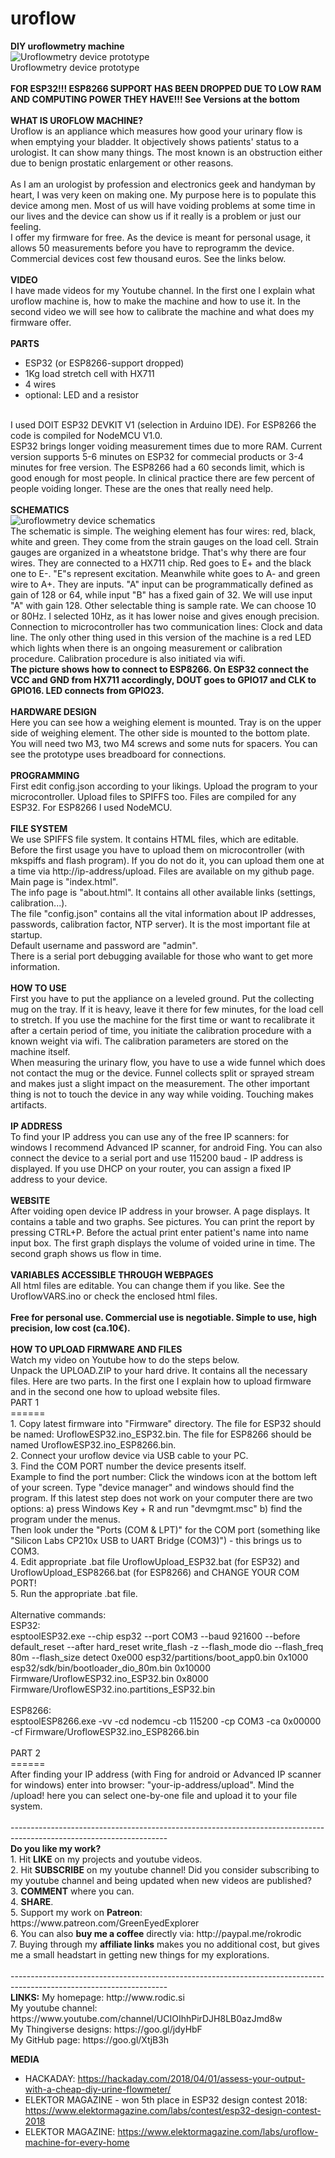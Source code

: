 # uroflow
<B>DIY uroflowmetry machine</B></BR>
<img src="https://github.com/rokrodic/uroflow/blob/master/IMAGES/20180118_085800.jpg?raw=true" alt="Uroflowmetry device prototype"></BR>
Uroflowmetry device prototype</BR>
</BR>
<B>FOR ESP32!!! ESP8266 SUPPORT HAS BEEN DROPPED DUE TO LOW RAM AND COMPUTING POWER THEY HAVE!!! See Versions at the bottom</B></BR>
</BR>
<B>WHAT IS UROFLOW MACHINE?</B></BR>
Uroflow is an appliance which measures how good your urinary flow is when emptying your bladder. It objectively shows patients' status to a urologist. It can show many things. The most known is an obstruction either due to benign prostatic enlargement or other reasons.</BR>
</BR>
As I am an urologist by profession and electronics geek and handyman by heart, I was very keen on making one. My purpose here is to populate this device among men. Most of us will have voiding problems at some time in our lives and the device can show us if it really is a problem or just our feeling.</BR>
I offer my firmware for free. As the device is meant for personal usage, it allows 50 measurements before you have to reprogramm the device. Commercial devices cost few thousand euros. See the links below.</BR>
</BR>
<B>VIDEO</B></BR>
I have made videos for my Youtube channel. In the first one I explain what uroflow machine is, how to make the machine and how to use it. In the second video we will see how to calibrate the machine and what does my firmware offer. </BR>
</BR>
<B>PARTS</B></BR>
- ESP32 (or ESP8266-support dropped)</BR>
- 1Kg load stretch cell with HX711</BR>
- 4 wires</BR>
- optional: LED and a resistor</BR>
</BR>
I used DOIT ESP32 DEVKIT V1 (selection in Arduino IDE). For ESP8266 the code is compiled for NodeMCU V1.0.</BR>
ESP32 brings longer voiding measurement times due to more RAM. Current version supports 5-6 minutes on ESP32 for commecial products or 3-4 minutes for free version. The ESP8266 had a 60 seconds limit, which is good enough for most people. In clinical practice there are few percent of people voiding longer. These are the ones that really need help.</BR>
</BR>
<B>SCHEMATICS</B></BR>
<img src="https://github.com/rokrodic/uroflow/blob/master/IMAGES/SCH.png?raw=true" alt="uroflowmetry device schematics"></BR>
The schematic is simple. The weighing element has four wires: red, black, white and green. They come from the strain gauges on the load cell. Strain gauges are organized in a wheatstone bridge. That's why there are four wires. They are connected to a HX711 chip. Red goes to E+ and the black one to E-. "E"s represent excitation. Meanwhile white goes to A- and green wire to A+. They are inputs. "A" input can be programmatically defined as gain of 128 or 64, while input "B" has a fixed gain of 32. We will use input "A" with gain 128. Other selectable thing is sample rate. We can choose 10 or 80Hz. I selected 10Hz, as it has lower noise and gives enough precision. Connection to microcontroller has two communication lines: Clock and data line.
The only other thing used in this version of the machine is a red LED which lights when there is an ongoing measurement or calibration procedure. Calibration procedure is also initiated via wifi.</BR>
<B>The picture shows how to connect to ESP8266. On ESP32 connect the VCC and GND from HX711 accordingly, DOUT goes to GPIO17 and CLK to GPIO16. LED connects from GPIO23.</B></BR>
</BR>
<B>HARDWARE DESIGN</B></BR>
Here you can see how a weighing element is mounted. Tray is on the upper side of weighing element. The other side is mounted to the bottom plate. You will need two M3, two M4 screws and some nuts for spacers. You can see the prototype uses breadboard for connections.</BR>
</BR>
<B>PROGRAMMING</B></BR>
First edit config.json according to your likings. Upload the program to your microcontroller. Upload files to SPIFFS too. Files are compiled for any ESP32. For ESP8266 I used NodeMCU.</BR>
</BR>
<B>FILE SYSTEM</B></BR>
We use SPIFFS file system. It contains HTML files, which are editable. Before the first usage you have to upload them on microcontroller (with mkspiffs and flash program). If you do not do it, you can upload them one at a time via http://ip-address/upload. Files are available on my github page.</BR>
Main page is "index.html".</BR>
The info page is "about.html". It contains all other available links (settings, calibration...).</BR>
The file "config.json" contains all the vital information about IP addresses, passwords, calibration factor, NTP server). It is the most important file at startup.</BR>
Default username and password are "admin". </BR>
There is a serial port debugging available for those who want to get more information.</BR>
</BR>
<B>HOW TO USE</B></BR>
First you have to put the appliance on a leveled ground. Put the collecting mug on the tray. If it is heavy, leave it there for few minutes, for the load cell to stretch. If you use the machine for the first time or want to recalibrate it after a certain period of time, you initiate the calibration procedure with a known weight via wifi. The calibration parameters are stored on the machine itself.</BR>
When measuring the urinary flow, you have to use a wide funnel which does not contact the mug or the device. Funnel collects split or sprayed stream and makes just a slight impact on the measurement. The other important thing is not to touch the device in any way while voiding. Touching makes artifacts.</BR>
</BR>
<B>IP ADDRESS</B></BR>
To find your IP address you can use any of the free IP scanners: for windows I recommend Advanced IP scanner, for android Fing. You can also connect the device to a serial port and use 115200 baud - IP address is displayed. If you use DHCP on your router, you can assign a fixed IP address to your device.</BR>
</BR>
<B>WEBSITE</B></BR>
After voiding open device IP address in your browser. A page displays. It contains a table and two graphs. See pictures. You can print the report by pressing CTRL+P. Before the actual print enter patient's name into name input box. The first graph displays the volume of voided urine in time. The second graph shows us flow in time.</BR>
</BR>
<B>VARIABLES ACCESSIBLE THROUGH WEBPAGES</B></BR>
All html files are editable. You can change them if you like. See the UroflowVARS.ino or check the enclosed html files.</BR>
</BR>
<B>Free for personal use. Commercial use is negotiable. Simple to use, high precision, low cost (ca.10€).</B></BR>
</BR>
<B>HOW TO UPLOAD FIRMWARE AND FILES</B></BR>
Watch my video on Youtube how to do the steps below.</BR>
Unpack the UPLOAD.ZIP to your hard drive. It contains all the necessary files. Here are two parts. In the first one I explain how to upload firmware and in the second one how to upload website files.</BR>
PART 1</BR>
======</BR>
1. Copy latest firmware into "Firmware" directory. The file for ESP32 should be named: UroflowESP32.ino_ESP32.bin. The file for ESP8266 should be named UroflowESP32.ino_ESP8266.bin.</BR>
2. Connect your uroflow device via USB cable to your PC.</BR>
3. Find the COM PORT number the device presents itself. </BR>
   Example to find the port number: Click the windows icon at the bottom left of your screen. Type "device manager" and windows should find the program. If this latest step does not work on your computer there are two options: a) press Windows Key + R and run "devmgmt.msc" b) find the program under the menus.</BR>
   Then look under the "Ports (COM & LPT)" for the COM port (something like "Silicon Labs CP210x USB to UART Bridge (COM3)") - this brings us to COM3.</BR>
4. Edit appropriate .bat file UroflowUpload_ESP32.bat (for ESP32) and UroflowUpload_ESP8266.bat (for ESP8266) and CHANGE YOUR COM PORT!</BR>
5. Run the appropriate .bat file.</BR>
</BR>
Alternative commands:</BR>
ESP32:</BR>
esptoolESP32.exe --chip esp32 --port COM3 --baud 921600 --before default_reset --after hard_reset write_flash -z --flash_mode dio --flash_freq 80m --flash_size detect 0xe000 esp32/partitions/boot_app0.bin 0x1000 esp32/sdk/bin/bootloader_dio_80m.bin 0x10000 Firmware/UroflowESP32.ino_ESP32.bin 0x8000 Firmware/UroflowESP32.ino.partitions_ESP32.bin</BR>
</BR>
ESP8266:</BR>
esptoolESP8266.exe -vv -cd nodemcu -cb 115200 -cp COM3 -ca 0x00000 -cf Firmware/UroflowESP32.ino_ESP8266.bin</BR>
</BR>
PART 2</BR>
======</BR>
After finding your IP address (with Fing for android or Advanced IP scanner for windows) enter into browser: "your-ip-address/upload". Mind the /upload! here you can select one-by-one file and upload it to your file system.</BR>
</BR>
---------------------------------------------------------------------------------------------------------------------</BR>
<B>Do you like my work?</B></BR>
1. Hit <B>LIKE</B> on my projects and youtube videos.</BR>
2. Hit <B>SUBSCRIBE</B> on my youtube channel! Did you consider subscribing to my youtube channel and being updated when new videos are published?</BR>
3. <B>COMMENT</B> where you can.</BR>
4. <B>SHARE</B>.</BR>
5. Support my work on <B>Patreon</B>: https://www.patreon.com/GreenEyedExplorer</BR>
6. You can also <B>buy me a coffee</B> directly via: http://paypal.me/rokrodic</BR>
7. Buying through my <B>affiliate links</B> makes you no additional cost, but gives me a small headstart in getting new things for my explorations.</BR>
</BR>
---------------------------------------------------------------------------------------------------------------------</BR>
<B>LINKS:</B>
My homepage: http://www.rodic.si</BR>
My youtube channel: https://www.youtube.com/channel/UCIOIhhPirDJH8LB0azJmd8w</BR>
My Thingiverse designs: https://goo.gl/jdyHbF</BR>
My GitHub page: https://goo.gl/XtjB3h</BR>

<B>MEDIA</B>
- HACKADAY: https://hackaday.com/2018/04/01/assess-your-output-with-a-cheap-diy-urine-flowmeter/
- ELEKTOR MAGAZINE - won 5th place in ESP32 design contest 2018: https://www.elektormagazine.com/labs/contest/esp32-design-contest-2018
- ELEKTOR MAGAZINE: https://www.elektormagazine.com/labs/uroflow-machine-for-every-home
